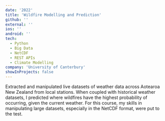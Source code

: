 ```yaml
---
date: '2022'
title: 'Wildfire Modelling and Prediction'
github: ''
external: ''
ios: ''
android: ''
tech:
  - Python
  - Big Data
  - NetCDF
  - REST APIs
  - Climate Modelling
company: 'University of Canterbury'
showInProjects: false
---
```


Extracted and manipulated live datasets of weather data across Aotearoa New Zealand from local stations. When coupled with historical weather datasets, I predicted where wildfires have the highest probability of occurring, given the current weather. For this course, my skills in manipulating large datasets, especially in the NetCDF format, were put to the test.
